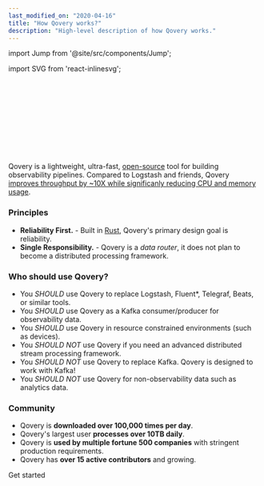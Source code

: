 ```yaml
---
last_modified_on: "2020-04-16"
title: "How Qovery works?"
description: "High-level description of how Qovery works."
---
```


import Jump from '@site/src/components/Jump';

import SVG from 'react-inlinesvg';

<SVG src="/img/components.svg" />

Qovery is a lightweight, ultra-fast, [open-source][urls.qovery_repo] tool for
building observability pipelines. Compared to Logstash and friends, Qovery
[improves throughput by ~10X while significanly reducing CPU and memory
usage][urls.qovery_performance].

### Principles

* **Reliability First.** - Built in [Rust][urls.rust], Qovery's primary design goal is reliability.
* **Single Responsibility.** - Qovery is a _data router_, it does not plan to become a distributed processing framework.

### Who should use Qovery?

* You _SHOULD_ use Qovery to replace Logstash, Fluent*, Telegraf, Beats, or similar tools.
* You _SHOULD_ use Qovery as a Kafka consumer/producer for observability data.
* You _SHOULD_ use Qovery in resource constrained environments (such as devices).
* You _SHOULD NOT_ use Qovery if you need an advanced distributed stream processing framework.
* You _SHOULD NOT_ use Qovery to replace Kafka. Qovery is designed to work with Kafka!
* You _SHOULD NOT_ use Qovery for non-observability data such as analytics data.

### Community

* Qovery is **downloaded over 100,000 times per day**.
* Qovery's largest user **processes over 10TB daily**.
* Qovery is **used by multiple fortune 500 companies** with stringent production requirements.
* Qovery has **over 15 active contributors** and growing.

<Jump to="/guides/getting-started/">Get started</Jump>


[urls.qovery_performance]: https://docs.qovery.com
[urls.qovery_repo]: https://github.com/qovery
[urls.rust]: https://www.rust-lang.org/
